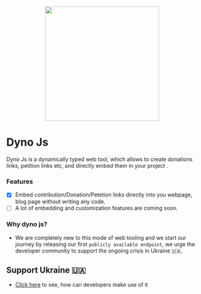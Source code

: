 <br/>
<p align="center">
<img width="300" src="http://easyfidb.herokuapp.com/download/6d906ed1-6c08-4597-b697-a8da5784075e.png"/>
</p>

# Dyno Js

Dyno Js is a dynamically typed web tool, which allows to create donations links, petition links etc, and directly embed them in your project .

### Features

- [X] Embed contribution/Donation/Petetion links directly into you webpage, blog page without writing any code.
- [ ] A lot of embedding and customization features are coming soon.

### Why dyno js?

- We are completely new to this mode of web tooling and we start our journey by releasing our first `publicly available endpoint`, we urge the developer community to support the ongoing crisis in Ukraine 🇺🇦.

## Support Ukraine 🇺🇦

- [Click here](https://github.com/priyangsubanerjee/dyno-js/blob/master/support-ukraine.md) to see, how can developers make use of it
